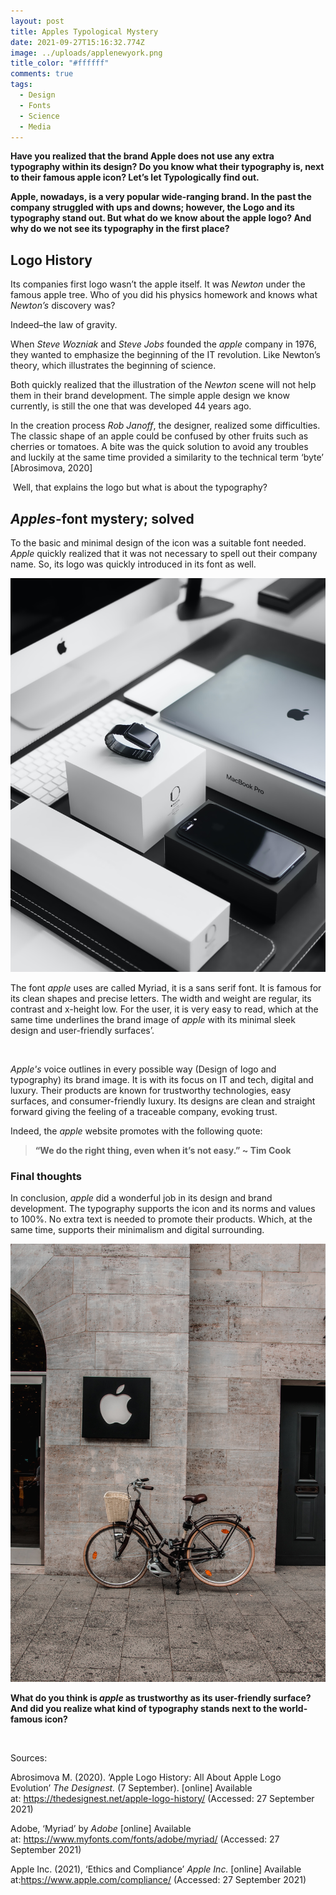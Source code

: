 ```yaml
---
layout: post
title: Apples Typological Mystery
date: 2021-09-27T15:16:32.774Z
image: ../uploads/applenewyork.png
title_color: "#ffffff"
comments: true
tags:
  - Design
  - Fonts
  - Science
  - Media
---
```

**Have you realized that the brand Apple does not use any extra typography within its design? Do you know what their typography is, next to their famous apple icon? Let’s let Typologically find out.** 

**Apple, nowadays, is a very popular wide-ranging brand. In the past the company struggled with ups and downs; however, the Logo and its typography stand out. But what do we know about the apple logo? And why do we not see its typography in the first place?**

## Logo History

Its companies first logo wasn’t the apple itself. It was *Newton* under the famous apple tree. Who of you did his physics homework and knows what *Newton’s* discovery was? 

Indeed–the law of gravity. 

When *Steve Wozniak* and *Steve Jobs* founded the *apple* company in 1976, they wanted to emphasize the beginning of the IT revolution. Like Newton’s theory, which illustrates the beginning of science. 

Both quickly realized that the illustration of the *Newton* scene will not help them in their brand development. The simple apple design we know currently, is still the one that was developed 44 years ago.  

In the creation process *Rob Janoff*, the designer, realized some difficulties. The classic shape of an apple could be confused by other fruits such as cherries or tomatoes. A bite was the quick solution to avoid any troubles and luckily at the same time provided a similarity to the technical term ‘byte’ \[Abrosimova, 2020]

 Well, that explains the logo but what is about the typography? 

## *Apples*-font mystery; solved

To the basic and minimal design of the icon was a suitable font needed. *Apple* quickly realized that it was not necessary to spell out their company name. So, its logo was quickly introduced in its font as well. 

![Several Apple products with its sleek design and typography](../uploads/julian-o-hayon-bs-zngh79ds-unsplash.jpg "Several Apple products with its sleek design and typography; Photo by Julian O'hayon on Unsplash")

The font *apple* uses are called Myriad, it is a sans serif font. It is famous for its clean shapes and precise letters. The width and weight are regular, its contrast and x-height low. For the user, it is very easy to read, which at the same time underlines the brand image of *apple* with its minimal sleek design and user-friendly surfaces’. 

 

*Apple's* voice outlines in every possible way (Design of logo and typography) its brand image. It is with its focus on IT and tech, digital and luxury. Their products are known for trustworthy technologies, easy surfaces, and consumer-friendly luxury. Its designs are clean and straight forward giving the feeling of a traceable company, evoking trust. 

Indeed, the *apple* website promotes with the following quote: 

> **“We do the right thing, even when it’s not easy.” ~ Tim Cook**



### Final thoughts

In conclusion, *apple* did a wonderful job in its design and brand development. The typography supports the icon and its norms and values to 100%. No extra text is needed to promote their products. Which, at the same time, supports their minimalism and digital surrounding.

![Apple logo casually placed at a shops wall](../uploads/alisina-elyasi-t5a2h-wuvfi-unsplash.jpg "Apple logo casually placed at a shops wall; Photo by Alisina Elyasi on Unsplash")





**What do you think is *apple* as trustworthy as its user-friendly surface? And did you realize what kind of typography stands next to the world-famous icon?** 

 

Sources:

Abrosimova M. (2020). ‘Apple Logo History: All About Apple Logo Evolution’ *The Designest.* (7 September). \[online] Available at: <https://thedesignest.net/apple-logo-history/> (Accessed: 27 September 2021)‌

Adobe, ‘Myriad’ by *Adobe* \[online] Available at: <https://www.myfonts.com/fonts/adobe/myriad/> (Accessed: 27 September 2021)

Apple Inc. (2021), ‘Ethics and Compliance’ *Apple Inc.* \[online] Available at:<https://www.apple.com/compliance/> (Accessed: 27 September 2021)